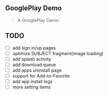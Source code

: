 ## GooglePlay Demo ##
> A GooglePlay Demo.

## TODO
- [ ] add sign in/up pages
- [ ] optimize SUBJECT fragment(image loading)
- [ ] add splash activity
- [ ] add download queue
- [ ] add apps uninstall page
- [ ] support for Add-to-Favorite
- [ ] add app install logs
- [ ] more setting items
